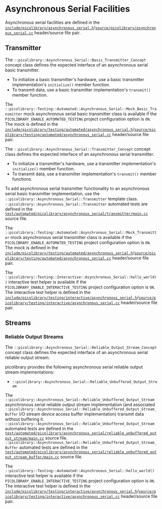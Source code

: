 # Asynchronous Serial Facilities
Asynchronous serial facilities are defined in the
[`include/picolibrary/asynchronous_serial.h`](https://github.com/apcountryman/picolibrary/blob/main/include/picolibrary/asynchronous_serial.h)/[`source/picolibrary/asynchronous_serial.cc`](https://github.com/apcountryman/picolibrary/blob/main/source/picolibrary/asynchronous_serial.cc)
header/source file pair.

## Transmitter
The `::picolibrary::Asynchronous_Serial::Basic_Transmitter_Concept` concept class defines
the expected interface of an asynchronous serial basic transmitter.
- To initialize a basic transmitter's hardware, use a basic transmitter implementation's
  `initialize()` member function.
- To transmit data, use a basic transmitter implementation's `transmit()` member function.

The `::picolibrary::Testing::Automated::Asynchronous_Serial::Mock_Basic_Transmitter` mock
asynchronous serial basic transmitter class is available if the
`PICOLIBRARY_ENABLE_AUTOMATED_TESTING` project configuration option is `ON`.
The mock is defined in the
[`include/picolibrary/testing/automated/asynchronous_serial.h`](https://github.com/apcountryman/picolibrary/blob/main/include/picolibrary/testing/automated/asynchronous_serial.h)/[`source/picolibrary/testing/automated/asynchronous_serial.cc`](https://github.com/apcountryman/picolibrary/blob/main/source/picolibrary/testing/automated/asynchronous_serial.cc)
header/source file pair.

The `::picolibrary::Asynchronous_Serial::Transmitter_Concept` concept class defines the
expected interface of an asynchronous serial transmitter.
- To initialize a transmitter's hardware, use a transmitter implementation's
  `initialize()` member function.
- To transmit data, use a transmitter implementation's `transmit()` member functions.

To add asynchronous serial transmitter functionality to an asynchronous serial basic
transmitter implementation, use the `::picolibrary::Asynchronous_Serial::Transmitter`
template class.
`::picolibrary::Asynchronous_Serial::Transmitter` automated tests are defined in the
[`test/automated/picolibrary/asynchronous_serial/transmitter/main.cc`](https://github.com/apcountryman/picolibrary/blob/main/test/automated/picolibrary/asynchronous_serial/transmitter/main.cc)
source file.

The `::picolibrary::Testing::Automated::Asynchronous_Serial::Mock_Transmitter` mock
asynchronous serial transmitter class is available if the
`PICOLIBRARY_ENABLE_AUTOMATED_TESTING` project configuration option is `ON`.
The mock is defined in the
[`include/picolibrary/testing/automated/asynchronous_serial.h`](https://github.com/apcountryman/picolibrary/blob/main/include/picolibrary/testing/automated/asynchronous_serial.h)/[`source/picolibrary/testing/automated/asynchronous_serial.cc`](https://github.com/apcountryman/picolibrary/blob/main/source/picolibrary/testing/automated/asynchronous_serial.cc)
header/source file pair.

The `::picolibrary::Testing::Interactive::Asynchronous_Serial::hello_world()` interactive
test helper is available if the `PICOLIBRARY_ENABLE_INTERACTIVE_TESTING` project
configuration option is `ON`.
The interactive test helper is defined in the
[`include/picolibrary/testing/interactive/asynchronous_serial.h`](https://github.com/apcountryman/picolibrary/blob/main/include/picolibrary/testing/interactive/asynchronous_serial.h)/[`source/picolibrary/testing/interactive/asynchronous_serial.cc`](https://github.com/apcountryman/picolibrary/blob/main/source/picolibrary/testing/interactive/asynchronous_serial.cc)
header/source file pair.

## Streams

### Reliable Output Streams
The `::picolibrary::Asynchronous_Serial::Reliable_Output_Stream_Concept` concept class
defines the expected interface of an asynchronous serial reliable output stream.

picolibrary provides the following asynchronous serial reliable output stream
implementations:
- `::picolibrary::Asynchronous_Serial::Reliable_Unbuffered_Output_Stream`

The `::picolibrary::Asynchronous_Serial::Reliable_Unbuffered_Output_Stream` asynchronous
serial reliable output stream implementation (and associated
`::picolibrary::Asynchronous_Serial::Reliable_Unbuffered_Output_Stream_Buffer` I/O stream
device access buffer implementation) transmit data without buffering it.
`::picolibrary::Asynchronous_Serial::Reliable_Unbuffered_Output_Stream` automated tests
are defined in the
[`test/automated/picolibrary/asynchronous_serial/reliable_unbuffered_output_stream/main.cc`](https://github.com/apcountryman/picolibrary/blob/main/test/automated/picolibrary/asynchronous_serial/reliable_unbuffered_output_stream/main.cc)
source file.
`::picolibrary::Asynchronous_Serial::Reliable_Unbuffered_Output_Stream_Buffer` automated
tests are defined in the
[`test/automated/picolibrary/asynchronous_serial/reliable_unbuffered_output_stream_buffer/main.cc`](https://github.com/apcountryman/picolibrary/blob/main/test/automated/picolibrary/asynchronous_serial/reliable_unbuffered_output_stream_buffer/main.cc)
source file.

The `::picolibrary::Testing::Automated::Asynchronous_Serial::hello_world()` interactive
test helper is available if the `PICOLIBRARY_ENABLE_INTERACTIVE_TESTING` project
configuration option is `ON`.
The interactive test helper is defined in the
[`include/picolibrary/testing/interactive/asynchronous_serial.h`](https://github.com/apcountryman/picolibrary/blob/main/include/picolibrary/testing/interactive/asynchronous_serial.h)/[`source/picolibrary/testing/interactive/asynchronous_serial.cc`](https://github.com/apcountryman/picolibrary/blob/main/source/picolibrary/testing/interactive/asynchronous_serial.cc)
header/source file pair.
